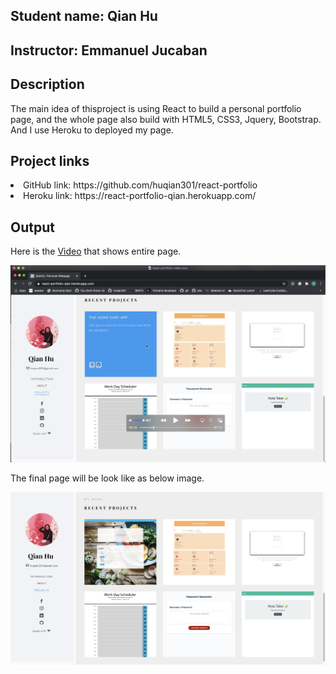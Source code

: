 ## Student name: Qian Hu
## Instructor: Emmanuel Jucaban
## Description
The main idea of thisproject is using React to build a personal portfolio page, and the whole page also build with HTML5, CSS3, Jquery, Bootstrap.
And I use Heroku to deployed my page.

## Project links
<li>GitHub link: https://github.com/huqian301/react-portfolio<br/></li>
<li>Heroku link: https://react-portfolio-qian.herokuapp.com/</li>

## Output 
Here is the [Video](https://drive.google.com/drive/folders/1criQYlA7dzgzG4M9ekAER7u1-LnfUMuz?usp=sharing) that shows entire page.<br>

![video screenshot](public/img/video-screenshot.png) 


The final page will be look like as below image.

![html screenshot](public/img/react-portfolio-output.png) 